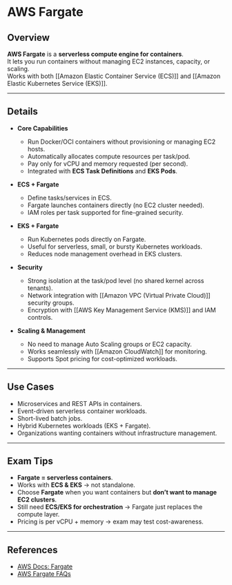 # **AWS Fargate**

## **Overview**
**AWS Fargate** is a **serverless compute engine for containers**.  
It lets you run containers without managing EC2 instances, capacity, or scaling.  
Works with both [[Amazon Elastic Container Service (ECS)]] and [[Amazon Elastic Kubernetes Service (EKS)]].

---

## **Details**
- **Core Capabilities**
	- Run Docker/OCI containers without provisioning or managing EC2 hosts.
	- Automatically allocates compute resources per task/pod.
	- Pay only for vCPU and memory requested (per second).
	- Integrated with **ECS Task Definitions** and **EKS Pods**.

- **ECS + Fargate**
	- Define tasks/services in ECS.
	- Fargate launches containers directly (no EC2 cluster needed).
	- IAM roles per task supported for fine-grained security.

- **EKS + Fargate**
	- Run Kubernetes pods directly on Fargate.
	- Useful for serverless, small, or bursty Kubernetes workloads.
	- Reduces node management overhead in EKS clusters.

- **Security**
	- Strong isolation at the task/pod level (no shared kernel across tenants).
	- Network integration with [[Amazon VPC (Virtual Private Cloud)]] security groups.
	- Encryption with [[AWS Key Management Service (KMS)]] and IAM controls.

- **Scaling & Management**
	- No need to manage Auto Scaling groups or EC2 capacity.
	- Works seamlessly with [[Amazon CloudWatch]] for monitoring.
	- Supports Spot pricing for cost-optimized workloads.

---

## **Use Cases**
- Microservices and REST APIs in containers.
- Event-driven serverless container workloads.
- Short-lived batch jobs.
- Hybrid Kubernetes workloads (EKS + Fargate).
- Organizations wanting containers without infrastructure management.

---

## **Exam Tips**
- **Fargate = serverless containers**.  
- Works with **ECS & EKS** → not standalone.  
- Choose **Fargate** when you want containers but **don’t want to manage EC2 clusters**.  
- Still need **ECS/EKS for orchestration** → Fargate just replaces the compute layer.  
- Pricing is per vCPU + memory → exam may test cost-awareness.  

---

## **References**
- [AWS Docs: Fargate](https://docs.aws.amazon.com/AmazonECS/latest/developerguide/what-is-fargate.html)  
- [AWS Fargate FAQs](https://aws.amazon.com/fargate/faqs/)  